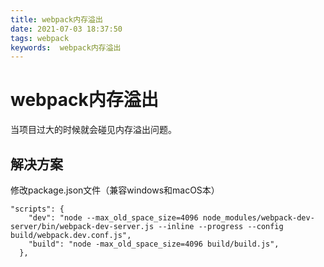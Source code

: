 ```yaml
---
title: webpack内存溢出
date: 2021-07-03 18:37:50
tags: webpack
keywords:  webpack内存溢出
---
```

# webpack内存溢出
当项目过大的时候就会碰见内存溢出问题。
<!--more-->

## 解决方案
修改package.json文件（兼容windows和macOS本）
```
"scripts": {
    "dev": "node --max_old_space_size=4096 node_modules/webpack-dev-server/bin/webpack-dev-server.js --inline --progress --config build/webpack.dev.conf.js",
    "build": "node -max_old_space_size=4096 build/build.js",
  },
```